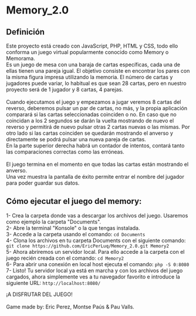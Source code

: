 # Memory_2.0

## Definición
Este proyecto está creado con JavaScript, PHP, HTML y CSS, todo ello conforma un juego virtual popularmente conocido como Memory o Memorama.<br>
Es un juego de mesa con una baraja de cartas específicas, cada una de ellas tienen una pareja igual. El objetivo consiste en encontrar los pares con la misma figura impresa utilizando la memoria. El número de cartas y jugadores puede variar, lo habitual es que sean 28 cartas, pero en nuestro proyecto será de 1 jugador y 8 cartas, 4 parejas. 
<br><br>
Cuando ejecutamos el juego y empezamos a jugar veremos 8 cartas del reverso, deberemos pulsar un par de cartas, no más, y la propia aplicación comparará si las cartas seleccionadas coinciden o no. En caso que no coincidan a los 2 segundos se darán la vuelta mostrando de nuevo el reverso y permitirá de nuevo pulsar otras 2 cartas nuevas o las mismas. Por otro lado si las cartas coinciden se quedarán mostrando el anverso y directamente se podrá pulsar una nueva pareja de cartas.<br>
En la parte superior derecha habrá un contador de intentos, contará tanto las comparaciones correctas como las erróneas.<br><br>
El juego termina en el momento en que todas las cartas están mostrando el anverso.<br>
Una vez muestra la pantalla de éxito permite entrar el nombre del jugador para poder guardar sus datos.<br>

## Cómo ejecutar el juego del memory:
1- Crea la carpeta donde vas a descargar los archivos del juego. Usaremos como ejemplo la carpeta "Documents".<br>
2- Abre la terminal "Konsole" o la que tengas instalada.<br>
3- Accede a la carpeta usando el comando: `cd Documents`<br>
4- Clona los archivos en tu carpeta Documents con el siguiente comando: `git clone https://github.com/EricPerLuq/Memory_2.0.git Memory2`<br>
5- Ahora abriremos un servidor local. Para ello accede a la carpeta con el juego recién creada con el comando: `cd Memory2`<br>
6- Para abrir una conexión en local host ejecuta el comando: `php -S 0:8080`<br>
7- Listo! Tu servidor local ya está en marcha y con los archivos del juego cargados, ahora simplemente ves a tu navegador favorito e introduce la siguiente URL: `http://localhost:8080/`<br>

¡A DISFRUTAR DEL JUEGO!
<br><br>
Game made by: Eric Perez, Montse Paús & Pau Valls.
